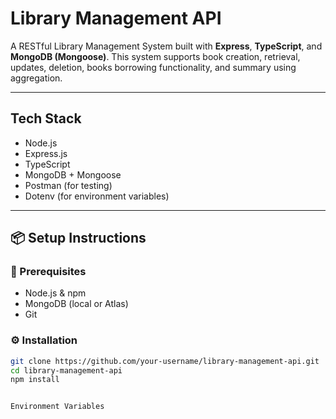 # Library Management API

A RESTful Library Management System built with **Express**, **TypeScript**, and **MongoDB (Mongoose)**. This system supports book creation, retrieval, updates, deletion, books borrowing functionality, and summary using aggregation.

---

## Tech Stack

- Node.js
- Express.js
- TypeScript
- MongoDB + Mongoose
- Postman (for testing)
- Dotenv (for environment variables)

---

## 📦 Setup Instructions

### 🔧 Prerequisites
- Node.js & npm
- MongoDB (local or Atlas)
- Git

### ⚙️ Installation

```bash
git clone https://github.com/your-username/library-management-api.git
cd library-management-api
npm install


Environment Variables
